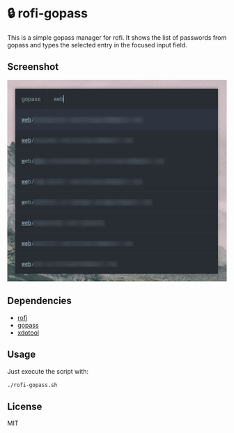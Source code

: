 # 🔒 rofi-gopass
This is a simple gopass manager for rofi. It shows the list of passwords from gopass and types the selected entry in the focused input field. 

## Screenshot
![demo-screenshot](./screenshot.png "rofi-gopass")

## Dependencies
- [rofi](https://github.com/DaveDavenport/rofi)
- [gopass](https://github.com/gopasspw/gopass)
- [xdotool](https://github.com/jordansissel/xdotool)

## Usage
Just execute the script with:

```bash
./rofi-gopass.sh
```

## License
MIT
